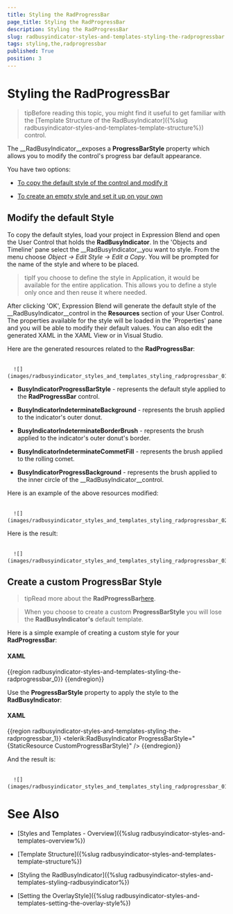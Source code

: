 ```yaml
---
title: Styling the RadProgressBar
page_title: Styling the RadProgressBar
description: Styling the RadProgressBar
slug: radbusyindicator-styles-and-templates-styling-the-radprogressbar
tags: styling,the,radprogressbar
published: True
position: 3
---
```


# Styling the RadProgressBar



>tipBefore reading this topic, you might find it useful to get familiar with the [Template Structure of the RadBusyIndicator]({%slug radbusyindicator-styles-and-templates-template-structure%}) control.

The __RadBusyIndicator__exposes a __ProgressBarStyle__ property which allows you to modify the control's progress bar default appearance.

You have two options:

* [To copy the default style of the control and modify it](#Modify_the_default_Style_)

* [To create an empty style and set it up on your own](#Create_a_custom_ProgressBar_Style)

## Modify the default Style 

To copy the default styles, load your project in Expression Blend and open the User Control that holds the __RadBusyIndicator__. In the 'Objects and Timeline' pane select the __RadBusyIndicator__you want to style. From the menu choose *Object -> Edit Style -> Edit a Copy*. You will be prompted for the name of the style and where to be placed.

>tipIf you choose to define the style in Application, it would be available for the entire application. This allows you to define a style only once and then reuse it where needed.

After clicking 'OK', Expression Blend will generate the default style of the __RadBusyIndicator__control in the __Resources__ section of your User Control. The properties available for the style will be loaded in the 'Properties' pane and you will be able to modify their default values. You can also edit the generated XAML in the XAML View or in Visual Studio. 

Here are the generated resources related to the __RadProgressBar__:




         
      ![](images/radbusyindicator_styles_and_templates_styling_radprogressbar_011.png)

* __BusyIndicatorProgressBarStyle__ - represents the default style applied to the __RadProgressBar__ control.

* __BusyIndicatorIndeterminateBackground__ - represents the brush applied to the indicator's outer donut.

* __BusyIndicatorIndeterminateBorderBrush__ - represents the brush applied to the indicator's outer donut's border.

* __BusyIndicatorIndeterminateCommetFill__ - represents the brush applied to the rolling comet.

* __BusyIndicatorProgressBackground__ - represents the brush applied to the inner circle of the __RadBusyIndicator__control.

Here is an example of the above resources modified:




         
      ![](images/radbusyindicator_styles_and_templates_styling_radprogressbar_020.png)



Here is the result:




         
      ![](images/radbusyindicator_styles_and_templates_styling_radprogressbar_030.png)

## Create a custom ProgressBar Style

>tipRead more about the __RadProgressBar__[here](http://www.telerik.com/help/silverlight/radprogressbar-overview.html).

>When you choose to create a custom __ProgressBarStyle__ you will lose the __RadBusyIndicator's__ default template.

Here is a simple example of creating a custom style for your __RadProgressBar__:

#### __XAML__

{{region radbusyindicator-styles-and-templates-styling-the-radprogressbar_0}}
	<Style x:Key="CustomProgressBarStyle" TargetType="telerik:RadProgressBar">
	    <Setter Property="Foreground" Value="#FF027DB8"/>
	    <Setter Property="Background" Value="#FFD2D5D8"/>
	    <Setter Property="BorderThickness" Value="1"/>
	    <Setter Property="Maximum" Value="100"/>
	    <Setter Property="IsTabStop" Value="False"/>
	    <Setter Property="BorderBrush">
	        <Setter.Value>
	            <LinearGradientBrush EndPoint=".5,1" StartPoint=".5,0">
	                <GradientStop Color="#FFAEB7BF" Offset="0"/>
	                <GradientStop Color="#FF919EA7" Offset="0.35"/>
	                <GradientStop Color="#FF7A8A99" Offset="0.35"/>
	                <GradientStop Color="#FF647480" Offset="1"/>
	            </LinearGradientBrush>
	        </Setter.Value>
	    </Setter>
	    <Setter Property="Margin" Value="0,0,0,-25"/>
	</Style>
	{{endregion}}



Use the __ProgressBarStyle__ property to apply the style to the __RadBusyIndicator__:

#### __XAML__

{{region radbusyindicator-styles-and-templates-styling-the-radprogressbar_1}}
	<telerik:RadBusyIndicator ProgressBarStyle="{StaticResource CustomProgressBarStyle}" />
	{{endregion}}



And the result is:




         
      ![](images/radbusyindicator_styles_and_templates_styling_radprogressbar_010.png)

# See Also

 * [Styles and Templates - Overview]({%slug radbusyindicator-styles-and-templates-overview%})

 * [Template Structure]({%slug radbusyindicator-styles-and-templates-template-structure%})

 * [Styling the RadBusyIndicator]({%slug radbusyindicator-styles-and-templates-styling-radbusyindicator%})

 * [Setting the OverlayStyle]({%slug radbusyindicator-styles-and-templates-setting-the-overlay-style%})
